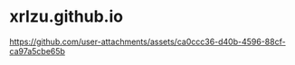 # xrlzu.github.io




https://github.com/user-attachments/assets/ca0ccc36-d40b-4596-88cf-ca97a5cbe65b

